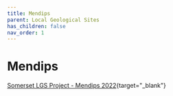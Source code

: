 ```yaml
---
title: Mendips
parent: Local Geological Sites
has_children: false
nav_order: 1
---
```


# Mendips

[Somerset LGS Project - Mendips 2022](http://www.somerc.com/wp-content/uploads/2021/05/Somerset-LGS-Project-final-report-for-Exmoor-area-May-2021.pdf){target="_blank"}
